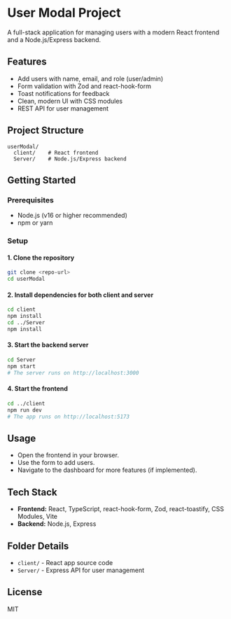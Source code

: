 # User Modal Project

A full-stack application for managing users with a modern React frontend and a Node.js/Express backend.

## Features

- Add users with name, email, and role (user/admin)
- Form validation with Zod and react-hook-form
- Toast notifications for feedback
- Clean, modern UI with CSS modules
- REST API for user management

## Project Structure

```
userModal/
  client/    # React frontend
  Server/    # Node.js/Express backend
```

## Getting Started

### Prerequisites

- Node.js (v16 or higher recommended)
- npm or yarn

### Setup

#### 1. Clone the repository

```bash
git clone <repo-url>
cd userModal
```

#### 2. Install dependencies for both client and server

```bash
cd client
npm install
cd ../Server
npm install
```

#### 3. Start the backend server

```bash
cd Server
npm start
# The server runs on http://localhost:3000
```

#### 4. Start the frontend

```bash
cd ../client
npm run dev
# The app runs on http://localhost:5173
```

## Usage

- Open the frontend in your browser.
- Use the form to add users.
- Navigate to the dashboard for more features (if implemented).

## Tech Stack

- **Frontend:** React, TypeScript, react-hook-form, Zod, react-toastify, CSS Modules, Vite
- **Backend:** Node.js, Express

## Folder Details

- `client/` - React app source code
- `Server/` - Express API for user management

## License

MIT
